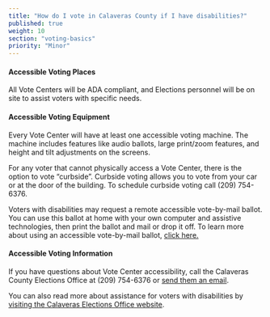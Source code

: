 ```yaml
---
title: "How do I vote in Calaveras County if I have disabilities?"
published: true
weight: 10
section: "voting-basics"
priority: "Minor"
---
```


#### Accessible Voting Places  

All Vote Centers will be ADA compliant, and Elections personnel will be on site to assist voters with specific needs.  

#### Accessible Voting Equipment 

Every Vote Center will have at least one accessible voting machine. The machine includes features like audio ballots, large print/zoom features, and height and tilt adjustments on the screens.

For any voter that cannot physically access a Vote Center, there is the option to vote “curbside”. Curbside voting allows you to vote from your car or at the door of the building. To schedule curbside voting call (209) 754-6376.

Voters with disabilities may request a remote accessible vote-by-mail ballot. You can use this ballot at home with your own computer and assistive technologies, then print the ballot and mail or drop it off. To learn more about using an accessible vote-by-mail ballot, [click here.](https://sites.omniballot.us/06009/app/home)

#### Accessible Voting Information  

If you have questions about Vote Center accessibility, call the Calaveras County Elections Office at (209) 754-6376 or [send them an email](mailto:electionsweb@co.calaveras.ca.us).

You can also read more about assistance for voters with disabilities by [visiting the Calaveras Elections Office website](https://elections.calaverasgov.us/Voter-Services/Accessible-Voting).